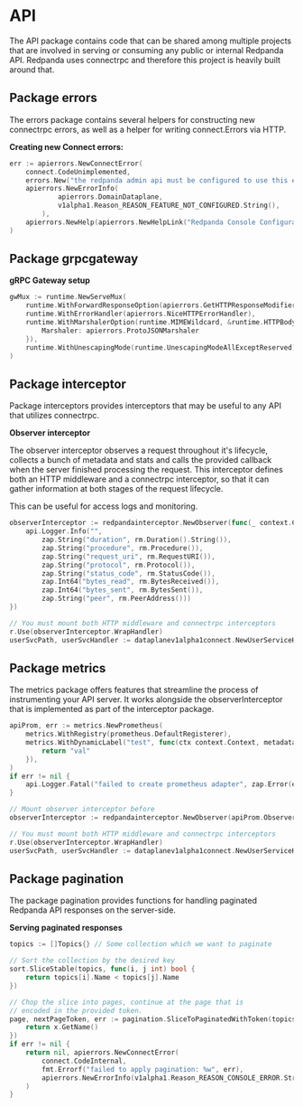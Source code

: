 # API

The API package contains code that can be shared among multiple projects that are involved 
in serving or consuming any public or internal Redpanda API. Redpanda uses connectrpc
and therefore this project is heavily built around that.

## Package errors

The errors package contains several helpers for constructing new connectrpc errors,
as well as a helper for writing connect.Errors via HTTP.

**Creating new Connect errors:**

```go
err := apierrors.NewConnectError(
	connect.CodeUnimplemented,
	errors.New("the redpanda admin api must be configured to use this endpoint"),
	apierrors.NewErrorInfo(
            apierrors.DomainDataplane,
            v1alpha1.Reason_REASON_FEATURE_NOT_CONFIGURED.String(),
        ),
	apierrors.NewHelp(apierrors.NewHelpLink("Redpanda Console Configuration Reference", "https://docs.redpanda.com/current/reference/console/config/")),
)
```

## Package grpcgateway

**gRPC Gateway setup**

```go
gwMux := runtime.NewServeMux(
	runtime.WithForwardResponseOption(apierrors.GetHTTPResponseModifier()),
	runtime.WithErrorHandler(apierrors.NiceHTTPErrorHandler),
	runtime.WithMarshalerOption(runtime.MIMEWildcard, &runtime.HTTPBodyMarshaler{
		Marshaler: apierrors.ProtoJSONMarshaler
    }),
    runtime.WithUnescapingMode(runtime.UnescapingModeAllExceptReserved),
)
```

## Package interceptor

Package interceptors provides interceptors that may be useful to any API that utilizes
connectrpc.

**Observer interceptor**

The observer interceptor observes a request throughout it's lifecycle, collects a bunch
of metadata and stats and calls the provided callback when the server finished processing
the request. This interceptor defines both an HTTP middleware and a connectrpc
interceptor, so that it can gather information at both stages of the request lifecycle.

This can be useful for access logs and monitoring.

```go
observerInterceptor := redpandainterceptor.NewObserver(func(_ context.Context, rm *redpandainterceptor.RequestMetadata) {
    api.Logger.Info("",
        zap.String("duration", rm.Duration().String()),
        zap.String("procedure", rm.Procedure()),
        zap.String("request_uri", rm.RequestURI()),
        zap.String("protocol", rm.Protocol()),
        zap.String("status_code", rm.StatusCode()),
        zap.Int64("bytes_read", rm.BytesReceived()),
        zap.Int64("bytes_sent", rm.BytesSent()),
        zap.String("peer", rm.PeerAddress()))
})

// You must mount both HTTP middleware and connectrpc interceptors
r.Use(observerInterceptor.WrapHandler)
userSvcPath, userSvcHandler := dataplanev1alpha1connect.NewUserServiceHandler(userSvc, connect.WithInterceptors(observerInterceptor))
```

## Package metrics

The metrics package offers features that streamline the process of instrumenting your API server.
It works alongside the observerInterceptor that is implemented as part of the interceptor package.

```go
apiProm, err := metrics.NewPrometheus(
    metrics.WithRegistry(prometheus.DefaultRegisterer),
    metrics.WithDynamicLabel("test", func(ctx context.Context, metadata *redpandainterceptor.RequestMetadata) string {
        return "val"
    }),
)
if err != nil {
    api.Logger.Fatal("failed to create prometheus adapter", zap.Error(err))
}

// Mount observer interceptor before
observerInterceptor := redpandainterceptor.NewObserver(apiProm.ObserverAdapter())

// You must mount both HTTP middleware and connectrpc interceptors
r.Use(observerInterceptor.WrapHandler)
userSvcPath, userSvcHandler := dataplanev1alpha1connect.NewUserServiceHandler(userSvc, connect.WithInterceptors(observerInterceptor))
```

## Package pagination

The package pagination provides functions for handling paginated Redpanda API
responses on the server-side.

**Serving paginated responses**

```go
topics := []Topics{} // Some collection which we want to paginate

// Sort the collection by the desired key
sort.SliceStable(topics, func(i, j int) bool {
    return topics[i].Name < topics[j].Name
})

// Chop the slice into pages, continue at the page that is
// encoded in the provided token.
page, nextPageToken, err := pagination.SliceToPaginatedWithToken(topics, int(req.Msg.PageSize), req.Msg.GetPageToken(), "name", func(x *v1alpha1.ListTopicsResponse_Topic) string {
    return x.GetName()
})
if err != nil {
    return nil, apierrors.NewConnectError(
        connect.CodeInternal,
        fmt.Errorf("failed to apply pagination: %w", err),
        apierrors.NewErrorInfo(v1alpha1.Reason_REASON_CONSOLE_ERROR.String()),
    )
}
```